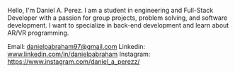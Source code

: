Hello, I'm Daniel A. Perez. I am a student in engineering and Full-Stack Developer with a passion for group projects, problem solving, and software development. I want to specialize in back-end development and learn about AR/VR programming. 

Email: danielpabraham97@gmail.com
Linkedin: www.linkedin.com/in/danielpabraham
Instagram: https://www.instagram.com/daniel_a_perezz/
